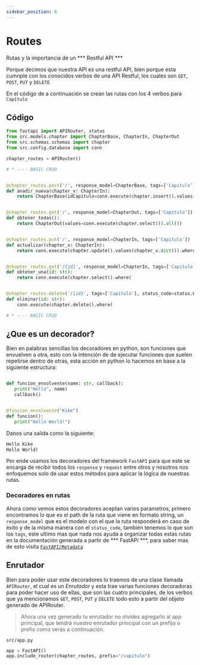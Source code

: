 ```yaml
---
sidebar_position: 6
---
```


# Routes
Rutas y la importancia de un *** Restful API ***

Porque decimos que nuestra API es una restful API, bien porque esta cumnple con los conocidos verbos de una API Restful, los cuales son `GET`, `POST`, `PUT` y `DELETE`

En el código de a continuación se crean las rutas con los 4 verbos para `Capítulo`

## Código
```python
from fastapi import APIRouter, status
from src.models.chapter import ChapterBase, ChapterIn, ChapterOut
from src.schemas.schemas import chapter
from src.config.database import conn

chapter_routes = APIRouter()

# * ---- BASIC CRUD


@chapter_routes.post('/', response_model=ChapterBase, tags=['Capitulo'], status_code=status.HTTP_201_CREATED)
def anadir_nueva(chapter_v: ChapterIn):
    return ChapterBase(idCapitulo=conn.execute(chapter.insert().values(chapter_v.dict())).lastrowid)


@chapter_routes.get('/', response_model=ChapterOut, tags=['Capitulo'])
def obtener_todas():
    return ChapterOut(values=conn.execute(chapter.select()).all())


@chapter_routes.put('/', response_model=ChapterIn, tags=['Capitulo'])
def actualizar(chapter_v: ChapterIn):
    return conn.execute(chapter.update().values(chapter_v.dict()).where(chapter.c.idCapitulo == chapter_v.idCapitulo)).last_updated_params()


@chapter_routes.get('/{id}', response_model=ChapterIn, tags=['Capitulo'])
def obtener_una(id: str):
    return conn.execute(chapter.select().where(


@chapter_routes.delete('/{id}', tags=['Capitulo'], status_code=status.HTTP_204_NO_CONTENT)
def eliminar(id: str):
    conn.execute(chapter.delete().where(

# * ---- BASIC CRUD
```
## ¿Que es un decorador?

Bien en palabras sencillas los decoradores en python, son funciones que envuelven a otra, esto con la intención de de ejecutar funciones que suelen repetirse dentro de otras, esta acción en python lo hacemos en base a la siguiente estructura:
 
 ```python

def funcion_envolvente(name: str, callback):
    print("Hello", name)
    callback()


 @funcion_envolvente("Kike")
 def funcion():
    print("Hello World!")


 ```

 Danos una salida como la siguiente:

 ```bash
Hello Kike 
Hello World!
 ```
Por ende usamos los decoradores del framework `FastAPI` para que este se encarga de recibir todos los `response` y `request` entre otros y nosotros nos enfoquemos solo de usar estos métodos para aplicar la lógica de nuestras rutas.

### Decoradores en rutas 
Ahora como vemos estos decoradores aceptan varios parametros, primero encontramos lo que es el path de la ruta que viene en formato string, un `response_model` que es el modelo con el que la ruta responderá en caso de éxito y de la misma manera con el `status_code`, también tenemos lo que son los `tags`, este ultimo mas que nada nos ayuda a organizar todas estas rutas en la documentación generada a partir de *** FastAPI ***, para saber mas de esto visita [`FastAPI/Metadata`](https://fastapi.tiangolo.com/tutorial/metadata/)


## Enrutador
Bien para poder usar este decoradores lo traemos de una clase llamada `APIRouter`, el cual es un _Enrutador_ y esta trae varias funciones decoradoras para poder hacer uso de ellas, que son las cuatro principales, de los verbos que ya mencionamos `GET`, `POST`, `PUT` y  `DELETE` todo esto a partir del objeto  generado de APIRouter.

> Ahora una vez generado tu enrutador no olvides agregarlo al app principal, que tendrá nuestro enrutador principal con un prefijo o prefix como verás a continuación.

`src/app.py`
```python
app = FastAPI()
app.include_router(chapter_routes, prefix="/capitulo")
```
